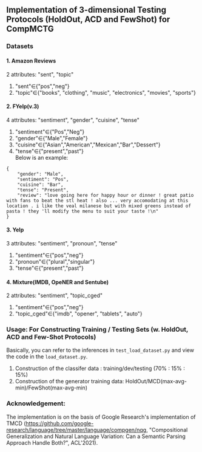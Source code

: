 ## Implementation of 3-dimensional Testing Protocols (HoldOut, ACD and FewShot) for CompMCTG
### Datasets
#### 1. Amazon Reviews
2 attributes: "sent", "topic"  
1. "sent"$\in${"pos","neg"}  
2. "topic"$\in${"books", "clothing", "music", "electronics", "movies", "sports"}

#### 2. FYelp(v.3)
4 attributes: "sentiment", "gender", "cuisine", "tense"  
1. "sentiment"$\in${"Pos","Neg"}  
2. "gender"$\in${"Male","Female"}  
3. "cuisine"$\in${"Asian","American","Mexican","Bar","Dessert"}  
4. "tense"$\in${"present","past"}  
Below is an example:
```
{
    "gender": "Male",
    "sentiment": "Pos",
    "cuisine": "Bar",
    "tense": "Present",
    "review": "love going here for happy hour or dinner ! great patio with fans to beat the stl heat ! also ... very accomodating at this location . i like the veal milanese but with mixed greens instead of pasta ! they 'll modify the menu to suit your taste !\n"
}
```
#### 3. Yelp
3 attributes: "sentiment", "pronoun", "tense"  
1. "sentiment"$\in${"pos","neg"}  
2. "pronoun"$\in${"plural","singular"}  
3. "tense"$\in${"present","past"}

#### 4. Mixture(IMDB, OpeNER and Sentube)
2 attributes: "sentiment", "topic_cged"  
1. "sentiment"$\in${"pos","neg"}  
2. "topic_cged"$\in${"imdb", "opener", "tablets", "auto"}

### Usage: For Constructing Training / Testing Sets (w. HoldOut, ACD and Few-Shot Protocols)
Basically, you can refer to the inferences in `test_load_dataset.py` and view the code in the `load_dataset.py`.  
1. Construction of the classifer data : training/dev/testing (70% : 15% : 15%)
2. Construction of the generator training data: HoldOut/MCD(max-avg-min)/FewShot(max-avg-min)

### Acknowledgement:
The implementation is on the basis of Google Research's implementation of TMCD (https://github.com/google-research/language/tree/master/language/compgen/nqg, "Compositional Generalization and Natural Language Variation: Can a Semantic Parsing Approach Handle Both?", ACL'2021).
